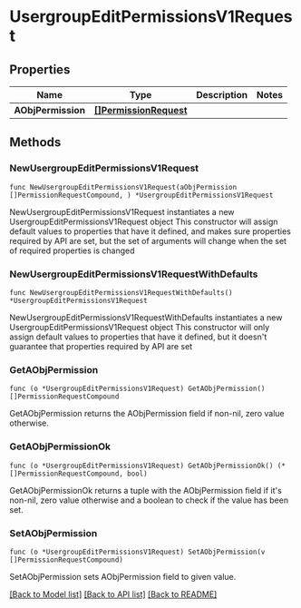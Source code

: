 # UsergroupEditPermissionsV1Request

## Properties

Name | Type | Description | Notes
------------ | ------------- | ------------- | -------------
**AObjPermission** | [**[]PermissionRequest**](PermissionRequest.md) |  | 

## Methods

### NewUsergroupEditPermissionsV1Request

`func NewUsergroupEditPermissionsV1Request(aObjPermission []PermissionRequestCompound, ) *UsergroupEditPermissionsV1Request`

NewUsergroupEditPermissionsV1Request instantiates a new UsergroupEditPermissionsV1Request object
This constructor will assign default values to properties that have it defined,
and makes sure properties required by API are set, but the set of arguments
will change when the set of required properties is changed

### NewUsergroupEditPermissionsV1RequestWithDefaults

`func NewUsergroupEditPermissionsV1RequestWithDefaults() *UsergroupEditPermissionsV1Request`

NewUsergroupEditPermissionsV1RequestWithDefaults instantiates a new UsergroupEditPermissionsV1Request object
This constructor will only assign default values to properties that have it defined,
but it doesn't guarantee that properties required by API are set

### GetAObjPermission

`func (o *UsergroupEditPermissionsV1Request) GetAObjPermission() []PermissionRequestCompound`

GetAObjPermission returns the AObjPermission field if non-nil, zero value otherwise.

### GetAObjPermissionOk

`func (o *UsergroupEditPermissionsV1Request) GetAObjPermissionOk() (*[]PermissionRequestCompound, bool)`

GetAObjPermissionOk returns a tuple with the AObjPermission field if it's non-nil, zero value otherwise
and a boolean to check if the value has been set.

### SetAObjPermission

`func (o *UsergroupEditPermissionsV1Request) SetAObjPermission(v []PermissionRequestCompound)`

SetAObjPermission sets AObjPermission field to given value.



[[Back to Model list]](../README.md#documentation-for-models) [[Back to API list]](../README.md#documentation-for-api-endpoints) [[Back to README]](../README.md)


